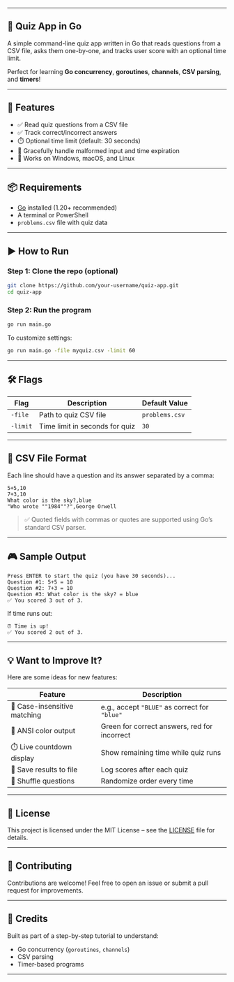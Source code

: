 
---

## 🧠 Quiz App in Go

A simple command-line quiz app written in Go that reads questions from a CSV file, asks them one-by-one, and tracks user score with an optional time limit.

Perfect for learning **Go concurrency**, **goroutines**, **channels**, **CSV parsing**, and **timers**!

---

## 🚀 Features

- ✅ Read quiz questions from a CSV file
- ✅ Track correct/incorrect answers
- ⏱️ Optional time limit (default: 30 seconds)
- 📝 Gracefully handle malformed input and time expiration
- 🧪 Works on Windows, macOS, and Linux

---

## 📦 Requirements

- [Go](https://go.dev/dl/) installed (1.20+ recommended)
- A terminal or PowerShell
- `problems.csv` file with quiz data

---

## ▶️ How to Run

### Step 1: Clone the repo (optional)

```bash
git clone https://github.com/your-username/quiz-app.git
cd quiz-app
```

### Step 2: Run the program

```bash
go run main.go
```

To customize settings:

```bash
go run main.go -file myquiz.csv -limit 60
```

---

## 🛠️ Flags

| Flag     | Description                      | Default Value |
|----------|----------------------------------|---------------|
| `-file`  | Path to quiz CSV file            | `problems.csv`|
| `-limit` | Time limit in seconds for quiz   | `30`          |

---

## 📄 CSV File Format

Each line should have a question and its answer separated by a comma:

```
5+5,10
7+3,10
What color is the sky?,blue
"Who wrote ""1984""?",George Orwell
```

> ✅ Quoted fields with commas or quotes are supported using Go’s standard CSV parser.

---

## 🎮 Sample Output

```
Press ENTER to start the quiz (you have 30 seconds)...
Question #1: 5+5 = 10
Question #2: 7+3 = 10
Question #3: What color is the sky? = blue
✅ You scored 3 out of 3.
```

If time runs out:

```
⏰ Time is up!
✅ You scored 2 out of 3.
```

---

## 💡 Want to Improve It?

Here are some ideas for new features:

| Feature | Description |
|--------|-------------|
| 🔢 Case-insensitive matching | e.g., accept `"BLUE"` as correct for `"blue"` |
| 🎨 ANSI color output | Green for correct answers, red for incorrect |
| ⏱️ Live countdown display | Show remaining time while quiz runs |
| 📝 Save results to file | Log scores after each quiz |
| 🧠 Shuffle questions | Randomize order every time |


---

## 📌 License

This project is licensed under the MIT License – see the [LICENSE](LICENSE) file for details.

---

## 👥 Contributing

Contributions are welcome! Feel free to open an issue or submit a pull request for improvements.

---

## 🙌 Credits

Built as part of a step-by-step tutorial to understand:
- Go concurrency (`goroutines`, `channels`)
- CSV parsing
- Timer-based programs

---
